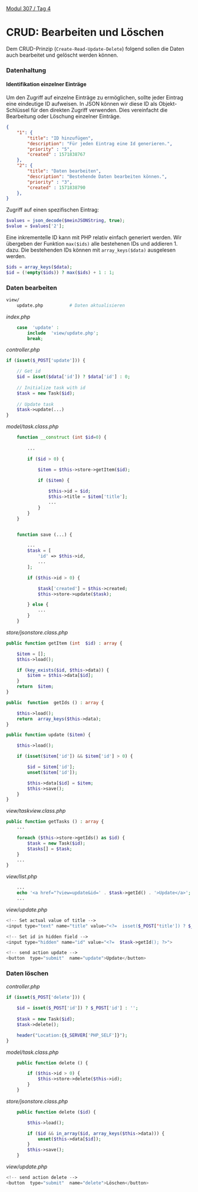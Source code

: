  [Modul 307 / Tag 4](/ilv.307/04-modul-307)

# CRUD: Bearbeiten und Löschen

Dem CRUD-Prinzip (`Create-Read-Update-Delete`) folgend sollen die Daten auch bearbeitet und gelöscht werden können. 

### Datenhaltung

#### Identifikation einzelner Einträge

Um den Zugriff auf einzelne Einträge zu ermöglichen, sollte jeder Eintrag eine eindeutige ID aufweisen. In JSON können wir diese ID als Objekt-Schlüssel für den direkten Zugriff verwenden. Dies vereinfacht die Bearbeitung oder Löschung einzelner Einträge. 

```json
{
	"1": {
		"title": "ID hinzufügen",
		"description": "Für jeden Eintrag eine Id generieren.",
		"priority" : "5",
		"created" : 1571838767
	},
	"2": {
		"title": "Daten bearbeiten",
		"description": "Bestehende Daten bearbeiten können.",
		"priority" : "3",
		"created" : 1571838790
	},
}
```
Zugriff auf einen spezifischen Eintrag:

```php
$values = json_decode($meinJSONString, true);
$value = $values['2'];
```

Eine inkrementelle ID kann mit PHP relativ einfach generiert werden. Wir übergeben der Funktion `max($ids)` alle bestehenen IDs und addieren 1. dazu. Die bestehenden IDs können mit `array_keys($data)` ausgelesen werden.

```php
$ids = array_keys($data);
$id = (!empty($ids)) ? max($ids) + 1 : 1;
```

### Daten bearbeiten

```bash
view/
	update.php          # Daten aktualisieren
```

*index.php*
```php
	case  'update' :
		include  'view/update.php';
		break;
```

*controller.php*

```php
if (isset($_POST['update'])) {

	// Get id
	$id = isset($data['id']) ? $data['id'] : 0;
	
	// Initialize task with id
	$task = new Task($id);
	
	// Update task
	$task->update(...)
}
```

*model/task.class.php*

```php
	function __construct (int $id=0) {
		
		...

		if ($id > 0) {

			$item = $this->store->getItem($id);

			if ($item) {
	
				$this->id = $id;
				$this->title = $item['title'];
				...
			}
		}	
	}
```
```php

	function save (...) {

		...
		$task = [
			'id' => $this->id,
			...
		];

		if ($this->id > 0) {

			$task['created'] = $this->created;
			$this->store->update($task);

		} else {
			...
		}
	}
```
*store/jsonstore.class.php*
```php
public function getItem (int  $id) : array {

	$item = [];
	$this->load();

	if (key_exists($id, $this->data)) {
		$item = $this->data[$id];
	}
	return  $item;
}
```
```php
public  function  getIds () : array {

	$this->load();
	return  array_keys($this->data);
}
```
```php
public function update ($item) {

	$this->load();

	if (isset($item['id']) && $item['id'] > 0) {

		$id = $item['id'];
		unset($item['id']);

		$this->data[$id] = $item;
		$this->save();
	}
}
```
*view/taskview.class.php*

```php
public function getTasks () : array {
	...

	foreach ($this->store->getIds() as $id) {
		$task = new Task($id);
		$tasks[] = $task;
	}
	...
}
```

*view/list.php*

```php
	...
	echo '<a href="?view=update&id=' . $task->getId() . '>Update</a>';
	...
```

*view/update.php*

```php
<!-- Set actual value of title -->
<input type="text" name="title" value="<?=  isset($_POST['title']) ? $_POST['title'] : $task->getTitle(); ?>" required>

<!-- Set id in hidden field -->
<input type="hidden" name="id" value="<?=  $task->getId(); ?>">

<!-- send action update -->
<button  type="submit"  name="update">Update</button>
```

### Daten löschen

*controller.php*

```php
if (isset($_POST['delete'])) {
	
	$id = isset($_POST['id']) ? $_POST['id'] : '';
	
	$task = new Task($id);
	$task->delete();

	header("Location:{$_SERVER['PHP_SELF']}");
}
```

*model/task.class.php*

```php
	public function delete () {

		if ($this->id > 0) {
			$this->store->delete($this->id);
		}
	}
```
*store/jsonstore.class.php*
```php
	public function delete ($id) {

		$this->load();

		if ($id && in_array($id, array_keys($this->data))) {
			unset($this->data[$id]);
		}
		$this->save();
	}
```

*view/update.php*

```php
<!-- send action delete -->
<button  type="submit"  name="delete">Löschen</button>
```
<!--stackedit_data:
eyJoaXN0b3J5IjpbNzU0ODk3NjIzLDE2OTcwNjM4NTQsLTIwND
g3MzAyNjIsLTY3ODc2NDkwNV19
-->